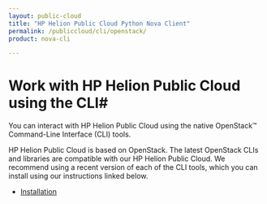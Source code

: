 ```yaml
---
layout: public-cloud
title: "HP Helion Public Cloud Python Nova Client"
permalink: /publiccloud/cli/openstack/
product: nova-cli

---
```

<!--PUBLISHED-->
# Work with HP Helion Public Cloud using the CLI#

You can interact with HP Helion Public Cloud using the native OpenStack&trade; Command-Line Interface (CLI) tools.
 
HP Helion Public Cloud is based on OpenStack. The latest OpenStack CLIs and libraries are compatible with our HP Helion Public Cloud. We recommend using a recent version of each of the CLI tools, which you can install using our instructions linked below.
 
* [Installation](https://community.hpcloud.com/article/cloud-135-cli-installation-instructions)

